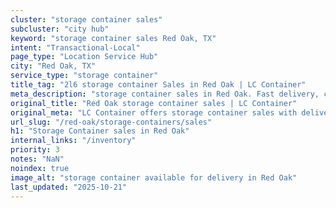 ```yaml
---
cluster: "storage container sales"
subcluster: "city hub"
keyword: "storage container sales Red Oak, TX"
intent: "Transactional-Local"
page_type: "Location Service Hub"
city: "Red Oak, TX"
service_type: "storage container"
title_tag: "2l6 storage container Sales in Red Oak | LC Container"
meta_description: "storage container sales in Red Oak. Fast delivery, competitive pricing. Serving storage containers area. Quote ID: DV0. Call (214) 524-4168 for your free quote today."
original_title: "Red Oak storage container sales | LC Container"
original_meta: "LC Container offers storage container sales with delivery in Red Oak, TX. Local. Fast quotes. Since 2003."
url_slug: "/red-oak/storage-containers/sales"
h1: "Storage Container sales in Red Oak"
internal_links: "/inventory"
priority: 3
notes: "NaN"
noindex: true
image_alt: "storage container available for delivery in Red Oak"
last_updated: "2025-10-21"
---
```


<!-- TODO: Add unique city/inventory copy, images, and internal links here. -->
